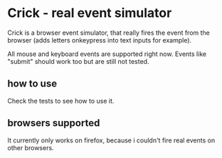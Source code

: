 # Crick - real event simulator

Crick is a browser event simulator, that really fires the event from the browser (adds letters onkeypress into text inputs for example).

All mouse and keyboard events are supported right now.
Events like "submit" should work too but are still not tested.

## how to use

Check the tests to see how to use it.

## browsers supported

It currently only works on firefox, because i couldn't fire real events on other browsers.
